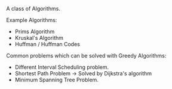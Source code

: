 A class of Algorithms. 

Example Algorithms:
- Prims Algorithm 
- Kruskal's Algorithm 
- Huffman / Huffman Codes 


Common problems which can be solved with Greedy Algorithms:
- Different Interval Scheduling problem.
- Shortest Path Problem -> Solved by Dijkstra's algorithm 
- Minimum Spanning Tree Problem.


